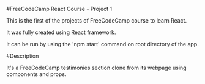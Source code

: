 #FreeCodeCamp React Course - Project 1

This is the first of the projects of FreeCodeCamp course to learn React.

It was fully created using React framework.

It can be run by using the 'npm start' command on root directory of the app.

#Description

It's a FreeCodeCamp testimonies section clone from its webpage using components and props.